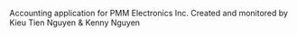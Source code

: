 Accounting application for PMM Electronics Inc. Created and monitored by Kieu Tien Nguyen & Kenny Nguyen